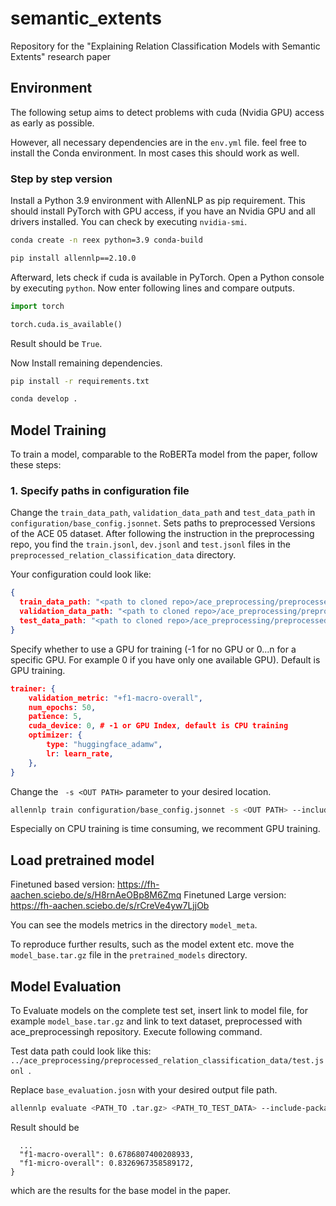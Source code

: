 # semantic_extents
Repository for the "Explaining Relation Classification Models with Semantic Extents" research paper

## Environment

The following setup aims to detect problems with cuda (Nvidia GPU) access as early as possible.

However, all necessary dependencies are in the `env.yml` file. feel free to install the Conda
environment. In most cases this should work as well.

### Step by step version

Install a Python 3.9 environment with AllenNLP as pip requirement. This should install
PyTorch with GPU access, if you have an Nvidia GPU and all drivers installed.
You can check by executing `nvidia-smi`.

```bash
conda create -n reex python=3.9 conda-build

pip install allennlp==2.10.0
```

Afterward, lets check if cuda is available in PyTorch. Open a Python console by executing `python`.
Now enter following lines and compare outputs.

```python
import torch

torch.cuda.is_available()
```
Result should be `True`.

Now Install remaining dependencies.

```bash
pip install -r requirements.txt

conda develop .
```

## Model Training

To train a model, comparable to the RoBERTa model from the paper, follow these steps:

### 1. Specify paths in configuration file

Change the `train_data_path`, `validation_data_path` and `test_data_path` in `configuration/base_config.jsonnet`.
Sets paths to preprocessed Versions of the ACE 05 dataset. After following the instruction in the preprocessing repo, you
find the `train.jsonl`, `dev.jsonl` and `test.jsonl` files in the `preprocessed_relation_classification_data`
directory.

Your configuration could look like:

```json lines
{
  train_data_path: "<path to cloned repo>/ace_preprocessing/preprocessed_relation_classification_data/train.jsonl",
  validation_data_path: "<path to cloned repo>/ace_preprocessing/preprocessed_relation_classification_data/dev.jsonl",
  test_data_path: "<path to cloned repo>/ace_preprocessing/preprocessed_relation_classification_data/test.jsonl"
}
```

Specify whether to use a GPU for training (-1 for no GPU or 0...n for a specific GPU. 
For example 0 if you have only one available GPU). Default is GPU training.

```json lines
trainer: {
    validation_metric: "+f1-macro-overall",
    num_epochs: 50,
    patience: 5,
    cuda_device: 0, # -1 or GPU Index, default is CPU training
    optimizer: {
        type: "huggingface_adamw",
        lr: learn_rate,
    },
}
```

Change the ` -s <OUT PATH>` parameter to your desired location.

```bash
allennlp train configuration/base_config.jsonnet -s <OUT PATH> --include-package reex
```

Especially on CPU training is time consuming, we recomment GPU training.

## Load pretrained model

Finetuned based version: https://fh-aachen.sciebo.de/s/H8rnAeOBp8M6Zmq
Finetuned Large version: https://fh-aachen.sciebo.de/s/rCreVe4yw7LjjOb

You can see the models metrics in the directory `model_meta`.

To reproduce further results, such as the model extent etc. move the `model_base.tar.gz`
file in the `pretrained_models` directory.

## Model Evaluation

To Evaluate models on the complete test set, insert link to model file, for example `model_base.tar.gz`
and link to text dataset, preprocessed with ace_preprocessingh repository. Execute following command.

Test data path could look like this: `../ace_preprocessing/preprocessed_relation_classification_data/test.jsonl `.

Replace `base_evaluation.josn` with your desired output file path.

```bash
allennlp evaluate <PATH_TO .tar.gz> <PATH_TO_TEST_DATA> --include-package reex --output-file base_evaluation.json
```

Result should be

```
  ...
  "f1-macro-overall": 0.6786807400208933,
  "f1-micro-overall": 0.8326967358589172,
}
```

which are the results for the base model in the paper.